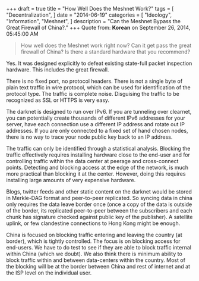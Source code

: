+++
draft = true
title = "How Well Does the Meshnet Work?"
tags = [
    "Decentralization",
]
date = "2014-06-19"
categories = [
    "Ideology",
    "Information",
    "Meshnet",
]
description = "Can the Meshnet Bypass the Great Firewall of China?."
+++
Quote from: **Korean** on September 26, 2014, 05:45:00 AM
>How well does the Meshnet work right now?
>Can it get pass the great firewall of China?
>Is there a standard hardware that you recommend?

Yes. It was designed explicitly to defeat existing state-full packet inspection hardware. This includes the great firewall.

There is no fixed port, no protocol headers. There is not a single byte of plain text traffic in wire protocol, which can be used for identification of the protocol type. The traffic is complete noise. Disguising the traffic to be recognized as SSL or HTTPS is very easy.

The darknet is designed to run over IPv6. If you are tunneling over clearnet, you can potentially create thousands of different IPv6 addresses for your server, have each connection use a different IP address and rotate out IP addresses. If you are only connected to a fixed set of hand chosen nodes, there is no way to trace your node public key back to an IP address.

The traffic can only be identified through a statistical analysis. Blocking the traffic effectively requires installing hardware close to the end-user and for controlling traffic within the data center at peerage and cross-connect points.  Detecting and blocking access at the edge of the network, is much more practical than blocking it at the center. However, doing this requires installing large amounts of very expensive hardware.

Blogs, twitter feeds and other static content on the darknet would be stored in Merkle-DAG format and peer-to-peer replicated. So syncing data in china only requires the data leave border once (once a copy of the data is outside of the border, its replicated peer-to-peer between the subscribers and each chunk has signature checked against public key of the publisher). A satellite uplink, or few clandestine connections to Hong Kong might be enough.

China is focused on blocking traffic entering and leaving the country (at border), which is tightly controlled. The focus is on blocking access for end-users. We have to do test to see if they are able to block traffic internal within China (which we doubt). We also think there is minimum ability to block traffic within and between data-centers within the country. Most of the blocking will be at the border between China and rest of internet and at the ISP level on the individual user.



